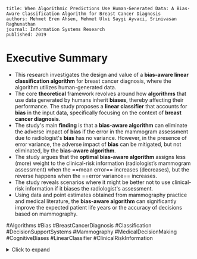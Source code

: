 ```
title: When Algorithmic Predictions Use Human-Generated Data: A Bias-Aware Classification Algorithm for Breast Cancer Diagnosis
authors: Mehmet Eren Ahsen, Mehmet Ulvi Saygi Ayvaci, Srinivasan Raghunathan
journal: Information Systems Research
published: 2019
```

# Executive Summary

*   This research investigates the design and value of a **bias-aware linear classification algorithm** for breast cancer diagnosis, where the algorithm utilizes human-generated data.
*   The core **theoretical** framework revolves around how **algorithms** that use data generated by humans inherit **biases**, thereby affecting their performance. The study proposes a **linear classifier** that accounts for **bias** in the input data, specifically focusing on the context of **breast cancer diagnosis**.
*   The study's main **finding** is that a **bias-aware algorithm** can eliminate the adverse impact of **bias** if the error in the mammogram assessment due to radiologist's **bias** has no variance. However, in the presence of error variance, the adverse impact of **bias** can be mitigated, but not eliminated, by the **bias-aware algorithm**.
*   The study argues that the **optimal bias-aware algorithm** assigns less (more) weight to the clinical-risk information (radiologist’s mammogram assessment) when the ==mean error== increases (decreases), but the reverse happens when the ==error variance== increases.
*   The study reveals scenarios where it might be better not to use clinical-risk information if it biases the radiologist's assessment.
*   Using data and point estimates obtained from mammography practice and medical literature, the **bias-aware algorithm** can significantly improve the expected patient life years or the accuracy of decisions based on mammography.

#Algorithms #Bias #BreastCancerDiagnosis #Classification #DecisionSupportSystems #Mammography #MedicalDecisionMaking #CognitiveBiases #LinearClassifier #ClinicalRiskInformation
<details>
  <summary>Click to expand</summary>
# 1. Introduction

*   **Algorithms** are increasingly used in decision-making across various domains, but they can be susceptible to human **biases** when the input data is human-generated [Agarwal and Dhar 2014].
*   Algorithms using human-generated decisions as inputs can inherit and even exacerbate **biases** [Coiera 2015, Barocas and Selbst 2016].
    *   This situation is seen in areas like loan approvals, job hiring, and law enforcement [Pasquale 2015].
	*   **Algorithms** that ignore **bias** may provide predictions that suffer from limitations akin to those provided by human beings, potentially worsening the errors [Coiera 2015, Barocas and Selbst 2016].
*   The study aims to design an **algorithm** that accounts for **bias** in input data, particularly in the context of a **clinical decision support system (CDSS)** for **breast cancer diagnosis**.
	*   The **CDSS** is a tool to help referring physicians make informed decisions based on **mammography**.
	*   This approach aligns with integrating **information systems (IS)** research methods and **behavioral economics** to address issues and inform **design science research** [Goes, 2013].

## 1.1. Role of Bias in Breast Cancer Diagnosis

*   In **breast cancer diagnosis**, referring physicians use radiologists' assessments, patient clinical-risk information, and patient preferences [Ayvaci et al. 2018].
*   Radiologists provide probabilistic risk assessments based on **mammogram** findings, often considering the patient's clinical-risk information.
*   The impact of clinical-risk information on radiologists’ assessments is debated; some argue it improves accuracy, while others suggest it may bias the radiologist [Loy and Irwig 2004, Elmore et al. 1997].
*   The radiologist’s assessment could be biased by the patient’s clinical-risk information [Carney et al. 2012].
	*   Undue influences resulting from radiologists’ cognitive **biases** may affect the performance of the referring physician.
*   A **CDSS** can be a valuable tool for referring physicians by helping them make recommendations on follow-up actions.
	*   An important component of such a **CDSS** is the **classification algorithm** that uses the **clinical-risk information** and **mammogram** assessment to predict the likelihood of cancer.
*   The study addresses three key research questions:
    *   What is the optimal design of a linear classification algorithm in the presence of radiologist **bias**?
    *   How does the **bias** affect the **algorithm’s** performance and design?
    *   Should the **clinical-risk information** be used at all in the diagnostic process given its potential to **bias** the radiologist?
*   The contributions of this research are:
    *   A new approach to designing a **bias-aware classification algorithm** and analyzing the impact of **bias** on the algorithm and its performance, which is new to the literature.
    *   Quantifying the value of **bias-aware algorithms** in the **breast-cancer-diagnosis** context.

# 2. Related Literature

*   The study is related to literature on cognitive **biases** in medical decision making, the design of **decision support systems (DSS)**, and mathematical modeling of **decision biases**.

## 2.1. Cognitive Biases in Radiological Diagnosis

*   The presence of **clinical-risk information** is critical in **breast-cancer-diagnostic** performance and may reflect features of various types of **biases**.
*   Three common **biases** are **anchoring**, confirmation, and availability, which occur when synthesizing information for medical decisions [Ogdie et al. 2012].
    *   **Anchoring bias**: The human tendency to overvalue a single piece of information.
	    *   In radiology, the radiologist may be anchored by the clinical history when assessing the radiographic image [Lee et al. 2013, Alpert and Hillman 2004].
	    *   To mitigate the **anchoring effect**, it has been suggested that radiologists look at the image first [Griscom 2002].
	*   **Confirmation bias**: The decision maker looks for confirming evidence to bolster an early assessment, rather than trying to disprove it.
	    *   An early judgment based on the patient’s **clinical-risk information** may induce a radiologist to focus on **mammogram** features consistent with the initial impression and ignore the features that conflict with it [Wallsten 1981].
	    *   **Confirmation bias** relates to a radiologist’s interpretation of findings in support of prior conclusions, while **anchoring** relates to overreliance on a single piece of information, the **clinical-risk information**.
	    *   **Confirmation bias** may amplify the **anchoring effect** in diagnostic decisions [Croskerry 2003].
    *   **Availability bias**: A person overestimates the probability of an event that comes immediately to the person’s mind.
	    *   The **clinical-risk information**, when available at the time of imaging interpretation, may nudge the radiologist to be more suspicious of any findings on an image [Eraker and Politser 1982].
	    *   **Availability bias** can occur when a person overestimates the probability of an event that comes immediately to the person’s mind.
	    *   Mamede et al. (2010) found that medical residents were susceptible to **availability bias**.

## 2.2. Related IS Research

*   The existing literature on **classification** under noisy data focuses mainly on the development of expert systems where decision rules are learned from training data [Hong and Tsang 1997, Wu et al. 2003, Saar-Tsechansky and Provost 2007].
    *   Researchers have developed input modification methods to eliminate the negative effects of noise in training data [Mookerjee 2001, Jiang et al. 2005].
*   A substream of the classification literature focuses on discriminating classes under strategically manipulated data [Dalvi et al. 2004].
    *   Researchers proposed methods for optimal classification [Boylu et al. 2010] or for approximate solutions [Boylu et al. 2007].
*   The study’s approach differs from previous studies by:
    *   Explicitly modeling the source of noise as human **biases** rather than strategic agents.
    *   Decomposing the source of noise into systematic and random parts.
    *   Providing theoretical insights into how input **bias** affects **algorithm** design and performance.

## 2.3. Related Decision Analytic Work

*   The **decision analysis** and operations management community is examining problems related to the mathematical modeling of **decision biases**.
    *   An optimization-based approach was proposed to determine the weights for biased quantile judgments [Bansal et al. 2017].
    *   Research has found that **bias** can be beneficial in coordinating the firms’ decisions [Li et al. 2017].
    *   A machine-learning mechanism was developed to alleviate overconfidence **bias** and the overfitting problem while aggregating forecasts [Grushka-Cockayne et al. 2016].
*   The study takes a prescriptive approach and studies how the **algorithm** should be designed to optimally aggregate information and make recommendations in the presence of biased data.

# 3. Model Description

*   The model considers a patient with an unknown true health status and a radiologist assessing the **mammogram** to determine the presence or absence of cancer.
*   The radiologist has access to the patient’s **clinical-risk information**.
*   Presence or absence of cancer is indicated using labels + and −, respectively.
*   The true (unbiased) risk implied by the patient’s **mammogram** (imaging) and the true risk implied by the patient’s **clinical-risk information** are denoted as xi and xc, respectively.
    *   Conditional on the true health status of the patient, xi and xc follow a bivariate-normal distribution.
*   Under **bias**, the radiologist’s estimate, ˆxi, deviates from xi.
    *   The error introduced by **bias** is a random variable that follows a probability distribution.
*   The mean error, β(xc − ¯xc), depends on:
    *   How much xc deviates from its population mean, ¯xc, which serves as the anchor.
    *   The **bias** factor β ≥ 0, which measures the radiologist’s inherent **bias** level.
*   σ0 captures the variability in the error introduced by **bias** [6].
    *   β  0 and σ0  0 correspond to the unbiased assessment of xi.
*   Given a biased assessment from a radiologist, the tasks of the **classification algorithm** (hereafter, **bias-aware algorithm**) are to (i) aggregate ˆxi and xc and (ii) determine a threshold k for the aggregated risk to classify the instance as + or −.
*   The aggregate information, r, is defined as:
    *   r : (1 − α) ˆxi + αxc ,
    *   where α denotes the weight assigned to xc, and 1 − α denotes the weight assigned to ˆxi.
*   The study focuses on exploring the role of **bias** in the design and performance of the **bias-aware algorithm** and not the ability of either type of risk information in discriminating the + cases from the − cases.
*   The following definitions are also used:
    *   I(α, β, σ0)  (μc − μn)/σ as the discriminative ability of r.
    *   ∆i  μci − μni and ∆c  μcc − μnc, respectively.
    *   h : I(0, 0, 0) / I(1, 0, 0)  ∆i / ∆c
    *   t : (UTP − UFN)/P(−) / (UTN − UFP)/P(+)  UTP − UFN / UTN − UFP · P(+) / P(−)

# 4. Theoretical Analysis

*   The analysis explores the optimal **bias-aware algorithm** based on the AUC and the expected utility objectives.
*   It examines how **bias** affects **algorithm** performance and quantifies the impact of ignoring **bias**.
*   The analysis identifies conditions under which it is suboptimal to use the **clinical-risk information** given that it can **bias** the radiologist’s assessment.
*   Finally, the study discusses the case when **bias** impacts error mean and error variance proportionally.

## 4.1. Optimal Bias-Aware Algorithm

*   The **optimal weight** and threshold are characterized in Theorem 1:
    *   α∗(β, σ0) : 1 / (1 + σi / σc (h − ρ) / (σ2 / i (1 − hρ) + σ2 / 0 − σi / σc / β(h − ρ)))
    *   k∗(β, σ0) : k(α∗(β, σ0), β, σ0).
*   Key observations from Theorem 1:
    *   Utility parameters only affect the optimal risk threshold and not the optimal aggregation weight.
    *   If t  1, the risk threshold is also independent of the utility parameters.
    *   When the radiologist is unbiased such that β  0 and σ0  0, the optimal weight for the **clinical-risk information** reduces to that shown by Winkler (1981).
    *   The optimal weight for the clinical-risk information can be negative depending on the relative discriminatory ability of the two risks, the correlation between them, and the **bias** parameters.
*   Structural analysis of the optimal weight:
    *   α∗(β, σ0) is decreasing in **bias** factor β.
    *   An increase in the error variance (σ0) increases the weight assigned to the **clinical-risk information**.
    *   An increase in the correlation between the **clinical-risk information** and the **mammogram** risk (ρ) decreases the weight assigned to the **clinical-risk information** when the error variance is not too high.
    *   The threshold level for risk to recommend a follow-up is increasing in both **bias** factor and error variance.

## 4.2. Impact of Bias Under the Optimal Bias-Aware Algorithm

*   Proposition 1 characterizes how the **bias** factor, error variance, and other model parameters affect the expected utility and the discriminative ability under the **optimal bias-aware algorithm**.
    *   U∗(β2 , σ0)  U∗(β1 , σ0) < U∗(β1 , 0)  U∗(0, 0),
    *   AUC∗(β2 , σ0)  AUC∗(β1 , σ0) < AUC∗(β1 , 0)  AUC∗(0, 0),
    *   U∗(β, σ0) is independent of β and decreases in σ0, σi, σc, and ρ.
*   According to Proposition 1, (i) and (ii), the expected utility and discriminative ability are (weakly) smaller in the presence of **bias** than in its absence even under the **bias-aware algorithm**.
*   When error variance is zero (i.e., σ0  0), the **optimal bias-aware algorithm** eliminates the negative impact of **bias**.
*   In the presence of a positive error variance (i.e., σ0 > 0), the negative effect of **bias** cannot be eliminated through the **optimal bias-aware algorithm** alone.
*   The optimal expected utility, U∗(β, σ0), is independent of the **bias** factor (and, therefore, the mean error), yet it decreases in the error variance.

## 4.3. Impact of Ignoring Bias in the Algorithm

*   The value of the **bias-aware algorithm** is defined as the optimal utility when the algorithm adjusts for **bias** less the utility when the algorithm assumes that **bias** does not exist.
*   The utility value of the **bias-aware algorithm** is defined as:
    *   V(β, σ0) : U∗(β, σ0) − U(α∗(0, 0), β, σ0 , k(α∗(0, 0), 0, 0)).
*   Proposition 2 characterizes how the **bias** affects the value of the **bias-aware algorithm**.
    *   The **bias-aware algorithm** has (i) V(β, σ0) ≥ 0, and (ii) V(β, σ0) is decreasing in β when β < σ2 / 0 /(σc σi · (h − ρ)) and increasing otherwise.
*   The value does not necessarily increase in the **bias** factor (β).
*   If there is no error variance (σ0  0), then an increase in mean error always increases the value of the **bias-aware algorithm**.
*   When the error variance is not zero, the value increases in the mean error only when the mean error is larger than a threshold.
    *   An increase in mean error mitigates the adverse impact of a large error variance for fixed values of α and k.
*   The interaction between the mean error and error variance due to **bias** is critical in determining the value of the **bias-aware algorithm**.

## 4.4. Should the Clinical-Risk Information Be Used Under Radiologist Bias?

*   The adverse impact of mean error alone due to **bias** can be eliminated, but an increase in the error variance diminishes the usefulness of the **clinical-risk information**.
*   The social planner can consider two possible alternatives:
    *   Use the **clinical-risk information** but design the algorithm to account for the **bias**.
    *   Not use the **clinical-risk information** at all.
*   Proposition 3 characterizes when the **clinical-risk information** should be available in the system despite the possibility that it may **bias** the radiologist.
    *   If h ≥ 1 and 1 / h − √(h2 − 1)σ2 / 0 / σ2 / i < ρ, then U∗(β, σ0) < U(0, 0, 0, k(α∗(0, 0), 0, 0)); otherwise, U∗(β, σ0) > U(0, 0, 0, k(α∗(0, 0), 0, 0)).
*   Insights from Proposition 3:
    *   Even when the **clinical-risk information** is informative on its own, not using it in the whole process may be better than using it.
    *   A high-enough correlation will cause the **clinical-risk information** to be not useful.
    *   An increase in the error variance (σ0) enlarges the region in the parameter space where not using the **clinical-risk information** is better than using it.
    *   When a diagnostic task is based on data derived from human experts susceptible to cognitive **biases**, the error variance induced by **bias** is a key factor to consider.

## 4.5. Joint Influence of Bias on Both the Mean Error and Error Variance

*   The baseline model assumes the radiologist’s **bias** influences the mean error and error variance in **mammogram** assessment independently.
*   Assuming that a shift in the **bias** factor has a proportional impact on mean error and error variance, the study models error due to **bias** conditional on **clinical-risk information** as ˆxi − xi | xc ∼ N (β(xc − ¯xc), βσ0).
*   Theorem 2 in Online Appendix B provides the optimal weight and risk threshold under the new model.
*   Proposition 4 suggests that when mean error and error variance are proportional, an increase in the **bias** factor always hurts the **optimal** expected utility or discriminative performance unless there is no error variance.
    *   U∗(β2 , σ0) < U∗(β1 , σ0) < U∗(β1 , 0)  U∗(0, 0),
    *   AUC∗(β2 , σ0) < AUC∗(β1 , σ0) < AUC∗(β1 , 0)  AUC∗(0, 0).
*   The main additional insight from the proposition is that when the **bias** factor influences both the mean error and error variance, the **bias-aware algorithm** alone cannot completely eliminate the adverse impact of **bias**.

# 5. Design and Value of the Bias-Aware Algorithm for Breast Cancer Diagnosis: A Computational Experiment

*   The study uses a **breast-cancer-outcomes database** based on **clinical-risk information** and the medical literature.

## 5.1. Parameter Estimation

*   The study uses the **Breast Cancer Surveillance Consortium (BCSC) database** to estimate the parameters of the **clinical-risk distributions**.
*   The parameters for the clinical-risk distributions are μpc  2.4042, μnc  2.1900, σpc  0.3656, and σnc  0.3869, and the indicated AUC of the clinical-risk information (AUCc) is 0.656.
*   The parameters for the **mammography** distributions are imputed using the performance benchmarks reported in the medical literature.
*   Three different AUC values for the **mammography** risk are selected to represent low (AUCi  0.780), moderate (AUCi  0.820), and high (AUCi  0.890) discriminative ability.
*   The correlation between **mammogram** and **clinical-risk information**, ρ, is estimated as 0.0548 using Spearman’s rank correlation.
*   The study estimates the disutility as the life years lost, following the medical literature.

## 5.2. Optimal Bias-Aware Algorithm: Aggregation Weights and Decision Threshold

*   For the prevailing **clinical-risk** model with an approximate AUC of 0.656 and an average-quality **mammogram** with an AUC of about 0.820, the **clinical-risk information** should carry a relative weight of approximately 24% and the **mammogram** risk should carry a relative weight of 76% under no **bias**.
*   Under no **bias**, a follow-up should be recommended if the weighted risk score exceeds a value of 2.62.
*   The **optimal weight** on the **clinical-risk information** (mammogram risk) generally decreases (increases) when either **bias** factor (β) increases or error variance (σ2 / 0 ) decreases.
*   When both **bias** factor and error variance are sufficiently high, it is optimal to use a larger weight for the **clinical-risk information** under **bias** than under no **bias**.
*   An accurate estimation of **bias** parameters is essential for the **optimal design** of a **bias-aware algorithm**.
*   An increase in any **bias** parameter only increases the threshold.

## 5.3. Impact of Radiologists’ Bias on Breast-Cancer-Diagnosis Outcomes

*   The impact of radiologists’ **bias** is quantified as the reduction in expected life years because of the presence of **bias**.
*   When the accuracy of the **mammography** is moderate (i.e., AUCi  0.820), for the prevailing **clinical-risk** models with AUCc  0.656, the presence of various levels of **bias** could result in a reduction in the expected life years for all patients ranging from 8.00 to 119.69.
*   The adverse impact of **bias** increases as the mean error or error variance due to **bias** increases.
*   The negative impact of **bias** is higher if the **mammogram** is more accurate.
*   A reduction in AUC from 0.837 to 0.831 translates into an additional 237,900 misdiagnoses of patients’ health.
*   Appropriate mechanisms to eliminate or mitigate the **bias** should be adopted.

## 5.4. Value of a Bias-Aware Algorithm for Breast Cancer Diagnosis

*   The value of a **bias-aware algorithm** is examined using the percentage of lost expected life years recovered by accounting for **bias**.
*   The no-**bias** case (β  0 and σ0  0) results in the maximal expected life years.
*   When there is no error variance, σ0  0, the **bias-aware algorithm** is able to recover 100% of the loss incurred by a **bias-blind algorithm**.
*   The value of a **bias-aware algorithm** diminishes when either the mean error or error variance increases, but the value can still be substantial.
*   Mitigating the impact of clinical-risk-information-induced **bias** through a **bias-aware algorithm** alone is likely to be challenging when the radiologist’s **bias**-related behavior is highly unpredictable.

## 5.5. Should the Clinical-Risk Information Be Used for Breast Cancer Diagnosis?

*   Not using the **clinical-risk information** for diagnosing **breast cancer** is sometimes better than using it if it will **bias** the radiologist.
*   The thresholds for the mean error or error variance due to **bias** above which using the **clinical-risk information** leads to an inferior expected utility or AUC are shown in Table 2.
*   The critical role played by the relative discriminative ability of the **clinical-risk information** and **mammogram** in decisions concerning the use of **clinical-risk information** for cancer diagnosis is emphasized.

## 5.6. Impact of Bias When the Accuracy of Clinical-Risk Information Improves

*   As the AUC of **clinical-risk information** increases, the percentage of loss that can be recovered by accounting for **bias** decreases.
*   Correcting for the detrimental effects of **bias** is more difficult at higher **clinical-risk information** AUC values.
*   **Bias** becomes less of an issue and a **bias-aware algorithm** becomes less valuable as the discriminative ability of the **clinical-risk information** improves relative to that of the **mammography**.

# 6. Discussion and Conclusion

*   When algorithms use human-generated input data that suffer from human **biases**, the predictions they generate may exacerbate the errors stemming from such **biases**.
*   The **optimal bias-aware algorithm** can eliminate the adverse impact of **bias** if there is no variability associated with the **bias**-induced error in the radiologist’s assessment.
*   The optimal **bias-aware algorithm** assigns a smaller (larger) weight to the **clinical-risk information** (**radiologist’s mammogram** assessment) when the mean error increases, but the reverse happens when the error variance increases.
*   The **bias-aware algorithm** can significantly improve the expected patient life years.
*   The magnitude of improvement depends critically on the relative discriminative abilities of **clinical-risk information** and **mammogram**.

## 6.1. Translating the Findings Into Clinical Practice

*   Realizing the gains indicated by the study depends on:
    *   Finding ways to incorporate proper weighting of **clinical-risk information** and **mammogram** information.
    *   Reducing, eliminating, or properly adjusting for the **bias** due to **clinical-risk information**.
*   The referring physician should use a decision support system (DSS) that accounts for the unintended over- or underassessment of risk because of the available information.
*   One challenge is that the radiologists a physician deals with could be biased to different degrees, both in terms of **bias** factor (i.e., mean error) and error variance.
*   The relative simplicity of the model makes it possible to incorporate the model into a decision-aid tool.
*   The referring physician’s attitude toward its predictions is another issue to consider.

## 6.2. Future Directions

*   The model can be extended to a general scenario with n attributes and m classification outcomes.
*   Nonlinear aggregation models can provide additional insights into the impact of **bias**.
*   Patient-level **mammography** data would provide better estimates.
*   Estimating the **bias** parameters requires extensive well-designed experiments.
*   The model should be validated by implementing it in a **CDSS** in practice and comparing the actual results with the model predictions.

# Executive summary of 1. Introduction

*   **Algorithms** are increasingly used in decision-making and are prone to human **biases** when they use human-generated data.
*   The study focuses on designing a **bias-aware algorithm** for use in a **CDSS** for **breast cancer diagnosis**.
*   The research aims to answer three key questions about the design and impact of a **bias-aware algorithm** in the context of **breast cancer**.

# Executive summary of 2. XXX (Section 2)

*   The study is related to the literature on cognitive **biases** in medical decision making, the design of **DSS**, and mathematical modeling of **decision biases**.
*   The **anchoring**, confirmation, and **availability biases** can affect **radiological diagnosis**.
*   The study’s approach differs from previous studies by explicitly modeling the source of **bias** as human cognitive flaws.
*   The study takes a prescriptive approach and studies how the **algorithm** should be designed to optimally aggregate information in the presence of biased data.

# Executive summary of 3. Model Description

*   The model considers a patient with an unknown health status and a radiologist assessing a **mammogram** and access to **clinical-risk information**.
*   The error introduced by **bias** is a random variable and a function of a **bias** factor and error variance.
*   The study focuses on exploring the role of **bias** in the design and performance of the **bias-aware algorithm**.
*   The study defines aggregate information, r, and the weight assigned to **clinical-risk information** and **mammogram**.

# Executive summary of 4. Theoretical Analysis

*   The analysis explores the optimal **bias-aware algorithm** based on the AUC and the expected utility objectives, focusing on how **bias** affects **algorithm** performance.
*   The **optimal algorithm**'s characteristics are presented, with key observations.
*   It shows how bias affects utility and discriminative ability and the impact of ignoring **bias**.
*   It also identifies the conditions under which it is suboptimal to use the **clinical-risk information** given that it can bias the radiologist’s assessment.
*   It discusses the impact of both the mean error and the error variance.

# Executive summary of 5. Design and Value of the Bias-Aware Algorithm for Breast Cancer Diagnosis: A Computational Experiment

*   The study uses a **breast-cancer-outcomes database** based on **clinical-risk information** and the medical literature to perform a computational experiment.
*   The parameters for the clinical-risk and mammography distributions are estimated.
*   The impact of radiologists’ **bias** on breast-cancer diagnosis outcomes is quantified.
*   The value of a **bias-aware algorithm** for **breast cancer diagnosis** is examined.
*   The study discusses whether **clinical-risk information** should be used and the impact of **bias** on increasing the accuracy of the **clinical-risk information**.

# Executive summary of 6. Discussion and Conclusion

*   The study examines the design and value of a **bias-aware algorithm** for use in a **CDSS** for **breast cancer diagnosis**.
*   The **optimal bias-aware algorithm** can eliminate the adverse impact of **bias** if there is no variability associated with the **bias**-induced error.
*   The **optimal bias-aware algorithm** assigns a smaller (larger) weight to the **clinical-risk information** (**radiologist’s mammogram** assessment) when the mean error increases, but the reverse happens when the error variance increases.
*   The **bias-aware algorithm** can significantly improve the expected patient life years.
*   The findings can be translated into clinical practice, which involves a proper weighting of **clinical-risk information** and **mammogram** information, and reducing, eliminating, or properly adjusting for the **bias** due to **clinical-risk information**.
*   Future research directions are also suggested.
</details>
